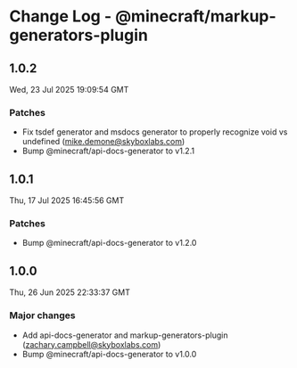 # Change Log - @minecraft/markup-generators-plugin

<!-- This log was last generated on Wed, 23 Jul 2025 19:09:54 GMT and should not be manually modified. -->

<!-- Start content -->

## 1.0.2

Wed, 23 Jul 2025 19:09:54 GMT

### Patches

- Fix tsdef generator and msdocs generator to properly recognize void vs undefined (mike.demone@skyboxlabs.com)
- Bump @minecraft/api-docs-generator to v1.2.1

## 1.0.1

Thu, 17 Jul 2025 16:45:56 GMT

### Patches

- Bump @minecraft/api-docs-generator to v1.2.0

## 1.0.0

Thu, 26 Jun 2025 22:33:37 GMT

### Major changes

- Add api-docs-generator and markup-generators-plugin (zachary.campbell@skyboxlabs.com)
- Bump @minecraft/api-docs-generator to v1.0.0
